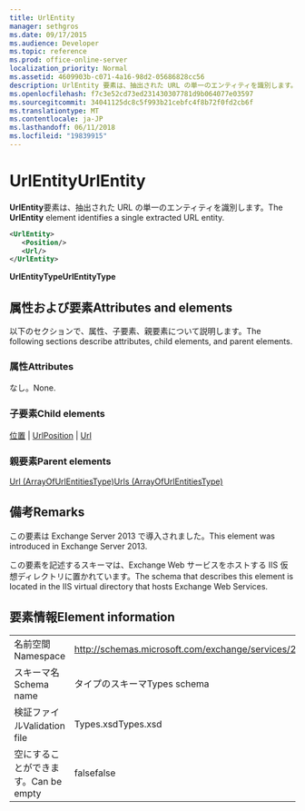 ```yaml
---
title: UrlEntity
manager: sethgros
ms.date: 09/17/2015
ms.audience: Developer
ms.topic: reference
ms.prod: office-online-server
localization_priority: Normal
ms.assetid: 4609903b-c071-4a16-98d2-05686828cc56
description: UrlEntity 要素は、抽出された URL の単一のエンティティを識別します。
ms.openlocfilehash: f7c3e52cd73ed231430307781d9b064077e03597
ms.sourcegitcommit: 34041125dc8c5f993b21cebfc4f8b72f0fd2cb6f
ms.translationtype: MT
ms.contentlocale: ja-JP
ms.lasthandoff: 06/11/2018
ms.locfileid: "19839915"
---
```

# <a name="urlentity"></a><span data-ttu-id="c41b7-103">UrlEntity</span><span class="sxs-lookup"><span data-stu-id="c41b7-103">UrlEntity</span></span>

<span data-ttu-id="c41b7-104">**UrlEntity**要素は、抽出された URL の単一のエンティティを識別します。</span><span class="sxs-lookup"><span data-stu-id="c41b7-104">The **UrlEntity** element identifies a single extracted URL entity.</span></span> 
  
```XML
<UrlEntity>
   <Position/>
   <Url/>
</UrlEntity>
```

 <span data-ttu-id="c41b7-105">**UrlEntityType**</span><span class="sxs-lookup"><span data-stu-id="c41b7-105">**UrlEntityType**</span></span>
## <a name="attributes-and-elements"></a><span data-ttu-id="c41b7-106">属性および要素</span><span class="sxs-lookup"><span data-stu-id="c41b7-106">Attributes and elements</span></span>

<span data-ttu-id="c41b7-107">以下のセクションで、属性、子要素、親要素について説明します。</span><span class="sxs-lookup"><span data-stu-id="c41b7-107">The following sections describe attributes, child elements, and parent elements.</span></span>
  
### <a name="attributes"></a><span data-ttu-id="c41b7-108">属性</span><span class="sxs-lookup"><span data-stu-id="c41b7-108">Attributes</span></span>

<span data-ttu-id="c41b7-109">なし。</span><span class="sxs-lookup"><span data-stu-id="c41b7-109">None.</span></span>
  
### <a name="child-elements"></a><span data-ttu-id="c41b7-110">子要素</span><span class="sxs-lookup"><span data-stu-id="c41b7-110">Child elements</span></span>

<span data-ttu-id="c41b7-111">[位置](position.md) | [Url](url-ex15websvcsotherref.md)</span><span class="sxs-lookup"><span data-stu-id="c41b7-111">[Position](position.md) | [Url ](url-ex15websvcsotherref.md)</span></span>
  
### <a name="parent-elements"></a><span data-ttu-id="c41b7-112">親要素</span><span class="sxs-lookup"><span data-stu-id="c41b7-112">Parent elements</span></span>

[<span data-ttu-id="c41b7-113">Url (ArrayOfUrlEntitiesType)</span><span class="sxs-lookup"><span data-stu-id="c41b7-113">Urls (ArrayOfUrlEntitiesType)</span></span>](urls-arrayofurlentitiestype.md)
  
## <a name="remarks"></a><span data-ttu-id="c41b7-114">備考</span><span class="sxs-lookup"><span data-stu-id="c41b7-114">Remarks</span></span>

<span data-ttu-id="c41b7-115">この要素は Exchange Server 2013 で導入されました。</span><span class="sxs-lookup"><span data-stu-id="c41b7-115">This element was introduced in Exchange Server 2013.</span></span>
  
<span data-ttu-id="c41b7-116">この要素を記述するスキーマは、Exchange Web サービスをホストする IIS 仮想ディレクトリに置かれています。</span><span class="sxs-lookup"><span data-stu-id="c41b7-116">The schema that describes this element is located in the IIS virtual directory that hosts Exchange Web Services.</span></span>
  
## <a name="element-information"></a><span data-ttu-id="c41b7-117">要素情報</span><span class="sxs-lookup"><span data-stu-id="c41b7-117">Element information</span></span>

|||
|:-----|:-----|
|<span data-ttu-id="c41b7-118">名前空間</span><span class="sxs-lookup"><span data-stu-id="c41b7-118">Namespace</span></span>  <br/> |http://schemas.microsoft.com/exchange/services/2006/types  <br/> |
|<span data-ttu-id="c41b7-119">スキーマ名</span><span class="sxs-lookup"><span data-stu-id="c41b7-119">Schema name</span></span>  <br/> |<span data-ttu-id="c41b7-120">タイプのスキーマ</span><span class="sxs-lookup"><span data-stu-id="c41b7-120">Types schema</span></span>  <br/> |
|<span data-ttu-id="c41b7-121">検証ファイル</span><span class="sxs-lookup"><span data-stu-id="c41b7-121">Validation file</span></span>  <br/> |<span data-ttu-id="c41b7-122">Types.xsd</span><span class="sxs-lookup"><span data-stu-id="c41b7-122">Types.xsd</span></span>  <br/> |
|<span data-ttu-id="c41b7-123">空にすることができます。</span><span class="sxs-lookup"><span data-stu-id="c41b7-123">Can be empty</span></span>  <br/> |<span data-ttu-id="c41b7-124">false</span><span class="sxs-lookup"><span data-stu-id="c41b7-124">false</span></span>  <br/> |
   

